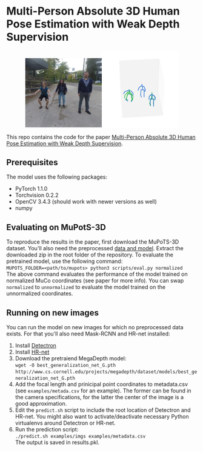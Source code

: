 # Multi-Person Absolute 3D Human Pose Estimation with Weak Depth Supervision
<p align="center"><img src="examples/skeleton/img.jpg" width="40%" alt="" /><img src="examples/skeleton/skeleton.gif" width="40%" alt="" /></p>

This repo contains the code for the paper [Multi-Person Absolute 3D Human Pose Estimation with Weak Depth Supervision](https://arxiv.org/pdf/2004.03989.pdf).

## Prerequisites
The model uses the following packages:
* PyTorch 1.1.0
* Torchvision 0.2.2
* OpenCV 3.4.3 (should work with newer versions as well)
* numpy

## Evaluating on MuPotS-3D
To reproduce the results in the paper, first download the MuPoTS-3D dataset. You'll also need the preprocessed [data and model](https://drive.google.com/file/d/1azqyC3mnryVMm9rbHFcAlk9ERBl13aOR/view?usp=sharing). Extract the downloaded zip in the root folder of the repository. To evaluate the pretrained model, use the following command:  
``MUPOTS_FOLDER=<path/to/mupots> python3 scripts/eval.py normalized``  
The above command evaluates the performance of the model trained on normalized MuCo coordinates (see paper for more info). You can swap `normalized` to `unnormalized` to evaluate the model trained on the unnormalized coordinates.

## Running on new images
You can run the model on new images for which no preprocessed data exists. For that you'll also need Mask-RCNN and HR-net installed:

1. Install [Detectron](https://github.com/facebookresearch/Detectron)
2. Install [HR-net](https://github.com/leoxiaobin/deep-high-resolution-net.pytorch)
3. Download the pretraiend MegaDepth model:  
``wget -O best_generalization_net_G.pth http://www.cs.cornell.edu/projects/megadepth/dataset/models/best_generalization_net_G.pth``
4. Add the focal length and prinicipal point coordinates to metadata.csv (see `examples/metada.csv` for an example). The former can be found in the camera specifications, for the latter the center of the image is a good approximation.
5. Edit the `predict.sh` script to include the root location of Detectron and HR-net. You might also want to activate/deactivate necessary Python virtualenvs around Detectron or HR-net.
6. Run the prediction script:  
`./predict.sh examples/imgs examples/metadata.csv`  
The output is saved in results.pkl.
